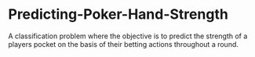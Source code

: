 # Predicting-Poker-Hand-Strength
A classification problem where the objective is to predict the strength of a players pocket on the basis of their betting actions throughout a round.
